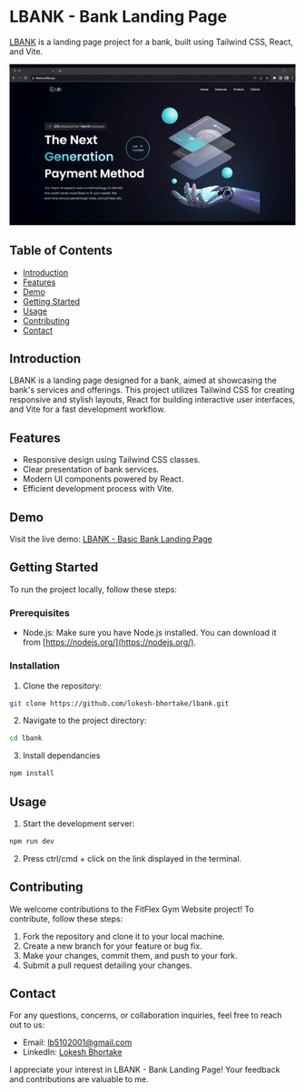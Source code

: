 # LBANK - Bank Landing Page

[LBANK](https://lbank.netlify.app/) is a landing page project for a bank, built using Tailwind CSS, React, and Vite.

![LBank - Bank Landing Page](demo_lbank.gif)

## Table of Contents
- [Introduction](#introduction)
- [Features](#features)
- [Demo](#demo)
- [Getting Started](#getting-started)
- [Usage](#usage)
- [Contributing](#contributing)
- [Contact](#contact)

## Introduction

LBANK is a landing page designed for a bank, aimed at showcasing the bank's services and offerings. This project utilizes Tailwind CSS for creating responsive and stylish layouts, React for building interactive user interfaces, and Vite for a fast development workflow.

## Features

- Responsive design using Tailwind CSS classes.
- Clear presentation of bank services.
- Modern UI components powered by React.
- Efficient development process with Vite.

## Demo

Visit the live demo: [LBANK - Basic Bank Landing Page](https://lbank.netlify.app/)

## Getting Started

To run the project locally, follow these steps:

### Prerequisites

- Node.js: Make sure you have Node.js installed. You can download it from [https://nodejs.org/](https://nodejs.org/).

### Installation

1. Clone the repository:

```bash
git clone https://github.com/lokesh-bhortake/lbank.git
```

2. Navigate to the project directory:
```bash
cd lbank
```

3. Install dependancies
```bash
npm install
```

## Usage

1. Start the development server:

```bash
npm run dev
```

2. Press ctrl/cmd + click on the link displayed in the terminal.

## Contributing

We welcome contributions to the FitFlex Gym Website project! To contribute, follow these steps:
1. Fork the repository and clone it to your local machine.
2. Create a new branch for your feature or bug fix.
3. Make your changes, commit them, and push to your fork.
4. Submit a pull request detailing your changes.


## Contact

For any questions, concerns, or collaboration inquiries, feel free to reach out to us:

- Email: lb5102001@gmail.com
- LinkedIn: [Lokesh Bhortake](https://www.linkedin.com/in/lokesh-bhortake/)

I appreciate your interest in LBANK - Bank Landing Page! Your feedback and contributions are valuable to me.
